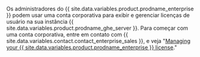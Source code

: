 Os administradores do {{ site.data.variables.product.prodname_enterprise }} podem usar uma conta corporativa para exibir e gerenciar licenças de usuário na sua instância {{ site.data.variables.product.prodname_ghe_server }}. Para começar com uma conta corporativa, entre em contato com {{ site.data.variables.contact.contact_enterprise_sales }}, e veja "[Managing your {{ site.data.variables.product.prodname_enterprise }} license](/enterprise/admin/installation/managing-your-github-enterprise-license)."
